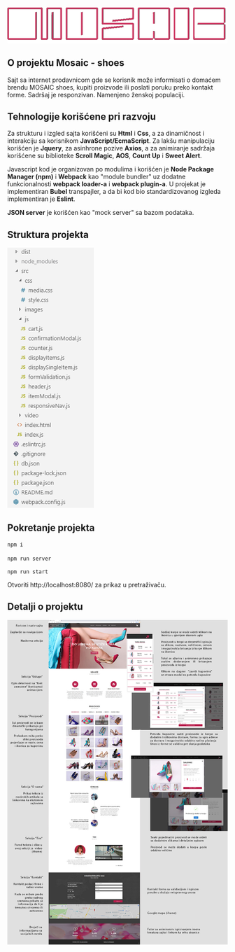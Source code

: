 ![Logo](./src/images/logos/logo-pink.png)
## O projektu Mosaic - shoes
Sajt sa internet prodavnicom gde se korisnik može informisati o domaćem brendu MOSAIC shoes,
kupiti proizvode ili poslati poruku preko kontakt forme. Sadršaj je responzivan. Namenjeno ženskoj populaciji.

## Tehnologije korišćene pri razvoju
Za strukturu i izgled sajta korišćeni su <b>Html</b> i <b>Css</b>, a za dinamičnost i interakciju sa korisnikom <b>JavaScript/EcmaScript</b>.
Za lakšu manipulaciju korišćen je <b>Jquery</b>, za asinhrone pozive <b>Axios</b>, a za animiranje sadržaja korišćene su biblioteke <b>Scroll Magic</b>, <b>AOS</b>, <b>Count Up</b> i <b>Sweet Alert</b>.

Javascript kod je organizovan po modulima i korišćen je <b>Node Package Manager (npm)</b> i <b>Webpack</b> kao "module bundler" uz dodatne funkcionalnosti <b>webpack loader-a</b> i <b>webpack plugin-a</b>.
U projekat je implementiran <b>Bubel</b> transpajler, a da bi kod bio standardizovanog izgleda implementiran je <b>Eslint</b>.

<b>JSON server</b> je korišćen kao "mock server" sa bazom podataka.

## Struktura projekta
![Structure](./src/images/structure.png)

## Pokretanje projekta
```npm
npm i

npm run server
```
```npm
npm run start
```

Otvoriti http://localhost:8080/ za prikaz u pretraživaču.

## Detalji o projektu
![Screenshot](./src/images/screenshot.jpg)

